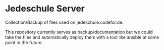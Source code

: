 # Jedeschule Server

Collection/Backup of files used on jedeschule.codefor.de.

This repository currently serves as backup/documentation but we could take the files and automatically deploy them with a tool like ansible at some point in the future.
